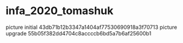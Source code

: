 # infa_2020_tomashuk
picture initial 43db71b12b3347a1404af77530690918a3f70713
picture upgrade 55b05f382dd4704c8accccb6bd5a7b6af25600b1
